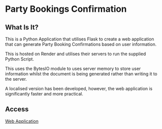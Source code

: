 # Party Bookings Confirmation

## What Is It?

This is a Python Application that utilises Flask to create a web application that can generate Party Booking Confirmations based on user information.

This is hosted on Render and utilises their servers to run the supplied Python Script.

This uses the BytesIO module to uses server memory to store user information whilst the document is being generated rather than writing it to the server.

A localised version has been developed, however, the web application is significantly faster and more practical.

## Access
[Web Application](partybookingsconfirmation.onrender.com)